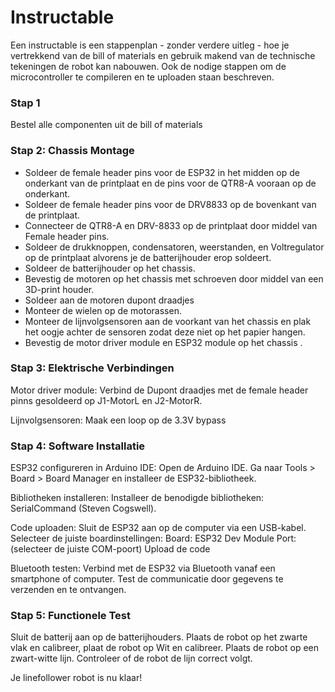 # Instructable

Een instructable is een stappenplan - zonder verdere uitleg - hoe je vertrekkend van de bill of materials en gebruik makend van de technische tekeningen de robot kan nabouwen. Ook de nodige stappen om de microcontroller te compileren en te uploaden staan beschreven.  

### Stap 1
Bestel alle componenten uit de bill of materials  

### Stap 2: Chassis Montage
- Soldeer de female header pins voor de ESP32 in het midden op de onderkant van de printplaat en de pins voor de QTR8-A vooraan op de onderkant.
- Soldeer de female header pins voor de DRV8833 op de bovenkant van de printplaat.
- Connecteer de QTR8-A en DRV-8833 op de printplaat door middel van Female header pins.
- Soldeer de drukknoppen, condensatoren, weerstanden, en Voltregulator op de printplaat alvorens je de batterijhouder erop soldeert.
- Soldeer de batterijhouder op het chassis.
- Bevestig de motoren op het chassis met schroeven door middel van een 3D-print houder.
- Soldeer aan de motoren dupont draadjes
- Monteer de wielen op de motorassen.
- Monteer de lijnvolgsensoren aan de voorkant van het chassis en plak het oogje achter de sensoren zodat deze niet op het papier hangen.
- Bevestig de motor driver module en ESP32 module op het chassis .

### Stap 3: Elektrische Verbindingen
Motor driver module:
Verbind de Dupont draadjes met de female header pinns gesoldeerd op J1-MotorL en J2-MotorR.

Lijnvolgsensoren:
Maak een loop op de 3.3V bypass 

### Stap 4: Software Installatie
ESP32 configureren in Arduino IDE:
Open de Arduino IDE.
Ga naar Tools > Board > Board Manager en installeer de ESP32-bibliotheek.

Bibliotheken installeren:
Installeer de benodigde bibliotheken:
SerialCommand (Steven Cogswell).

Code uploaden:
Sluit de ESP32 aan op de computer via een USB-kabel.
Selecteer de juiste boardinstellingen:
Board: ESP32 Dev Module
Port: (selecteer de juiste COM-poort)
Upload de code

Bluetooth testen:
Verbind met de ESP32 via Bluetooth vanaf een smartphone of computer.
Test de communicatie door gegevens te verzenden en te ontvangen.

### Stap 5: Functionele Test
Sluit de batterij aan op de batterijhouders.
Plaats de robot op het zwarte vlak en calibreer, plaat de robot op Wit en calibreer.
Plaats de robot op een zwart-witte lijn.
Controleer of de robot de lijn correct volgt.




Je linefollower robot is nu klaar!

